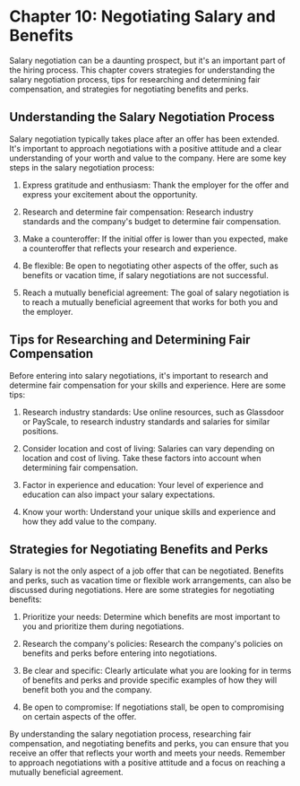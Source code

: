 Chapter 10: Negotiating Salary and Benefits
===========================================

Salary negotiation can be a daunting prospect, but it's an important part of the hiring process. This chapter covers strategies for understanding the salary negotiation process, tips for researching and determining fair compensation, and strategies for negotiating benefits and perks.

Understanding the Salary Negotiation Process
--------------------------------------------

Salary negotiation typically takes place after an offer has been extended. It's important to approach negotiations with a positive attitude and a clear understanding of your worth and value to the company. Here are some key steps in the salary negotiation process:

1. Express gratitude and enthusiasm: Thank the employer for the offer and express your excitement about the opportunity.

2. Research and determine fair compensation: Research industry standards and the company's budget to determine fair compensation.

3. Make a counteroffer: If the initial offer is lower than you expected, make a counteroffer that reflects your research and experience.

4. Be flexible: Be open to negotiating other aspects of the offer, such as benefits or vacation time, if salary negotiations are not successful.

5. Reach a mutually beneficial agreement: The goal of salary negotiation is to reach a mutually beneficial agreement that works for both you and the employer.

Tips for Researching and Determining Fair Compensation
------------------------------------------------------

Before entering into salary negotiations, it's important to research and determine fair compensation for your skills and experience. Here are some tips:

1. Research industry standards: Use online resources, such as Glassdoor or PayScale, to research industry standards and salaries for similar positions.

2. Consider location and cost of living: Salaries can vary depending on location and cost of living. Take these factors into account when determining fair compensation.

3. Factor in experience and education: Your level of experience and education can also impact your salary expectations.

4. Know your worth: Understand your unique skills and experience and how they add value to the company.

Strategies for Negotiating Benefits and Perks
---------------------------------------------

Salary is not the only aspect of a job offer that can be negotiated. Benefits and perks, such as vacation time or flexible work arrangements, can also be discussed during negotiations. Here are some strategies for negotiating benefits:

1. Prioritize your needs: Determine which benefits are most important to you and prioritize them during negotiations.

2. Research the company's policies: Research the company's policies on benefits and perks before entering into negotiations.

3. Be clear and specific: Clearly articulate what you are looking for in terms of benefits and perks and provide specific examples of how they will benefit both you and the company.

4. Be open to compromise: If negotiations stall, be open to compromising on certain aspects of the offer.

By understanding the salary negotiation process, researching fair compensation, and negotiating benefits and perks, you can ensure that you receive an offer that reflects your worth and meets your needs. Remember to approach negotiations with a positive attitude and a focus on reaching a mutually beneficial agreement.
